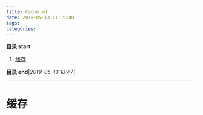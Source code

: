```yaml
---
title: Cache.md
date: 2019-05-13 11:15:40
tags: 
categories: 
---
```


**目录 start**
 
1. [缓存](#缓存)

**目录 end**|_2019-05-13 18:47_|
****************************************
# 缓存


